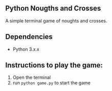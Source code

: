 ## Python Nougths and Crosses
A simple terminal game of noughts and crosses.

## Dependencies
* Python 3.x.x

## Instructions to play the game:
1. Open the terminal
2. run `python game.py` to start the game 